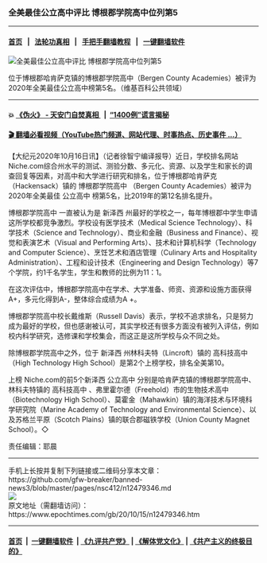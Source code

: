 ### 全美最佳公立高中评比 博根郡学院高中位列第5
------------------------

#### [首页](https://github.com/gfw-breaker/banned-news3/blob/master/README.md) &nbsp;&nbsp;|&nbsp;&nbsp; [法轮功真相](https://github.com/begood0513/basic/blob/master/README.md)  &nbsp;&nbsp;|&nbsp;&nbsp; [手把手翻墙教程](https://github.com/gfw-breaker/guides/wiki)  &nbsp;&nbsp;|&nbsp;&nbsp; [一键翻墙软件](https://github.com/gfw-breaker/nogfw/blob/master/README.md)  



<div><img alt="全美最佳公立高中评比 博根郡学院高中位列第5" class="attachment-djy_600_400 size-djy_600_400 wp-post-image" src="https://i.epochtimes.com/assets/uploads/2020/10/BergenCA-600x400.jpg"/>
<div class="caption">
 <p>
  位于博根郡哈肯萨克镇的博根郡学院高中（Bergen County Academies）被评为2020年全美最佳公立高中榜第5名。（维基百科公共领域）
 </p>
</div></div><hr/>

#### 💥 [《伪火》 - 天安门自焚真相 ](http://158.247.195.190:10000/videos/blog/weihuo.html)&nbsp; |&nbsp; [“1400例”谎言揭秘  ](http://158.247.195.190:10000/videos/blog/jiexi1400.html)

#### [ 🎬  翻墙必看视频（YouTube热门频道、网站代理、时事热点、历史事件 ...）](https://github.com/gfw-breaker/links/blob/master/banned.md)

<div><p>
 【大纪元2020年10月16日讯】（记者徐智宁编译报导）近日，学校排名网站Niche.com综合州水平的测试、测验分数、多元化、资源、以及学生和家长的调查回复等因素，对高中和大学进行研究和排名，位于博根郡哈肯萨克（Hackensack）镇的
 <ok href="https://www.epochtimes.com/gb/tag/%E5%8D%9A%E6%A0%B9%E9%83%A1%E5%AD%A6%E9%99%A2%E9%AB%98%E4%B8%AD.html">
  博根郡学院高中
 </ok>
 （Bergen County Academies）被评为2020年全美最佳
 <ok href="https://www.epochtimes.com/gb/tag/%E5%85%AC%E7%AB%8B%E9%AB%98%E4%B8%AD.html">
  公立高中
 </ok>
 榜第5名，比2019年的第12名排名提升。
</p>
<p>
 <ok href="https://www.epochtimes.com/gb/tag/%E5%8D%9A%E6%A0%B9%E9%83%A1%E5%AD%A6%E9%99%A2%E9%AB%98%E4%B8%AD.html">
  博根郡学院高中
 </ok>
 一直被认为是
 <ok href="https://www.epochtimes.com/gb/tag/%E6%96%B0%E6%B3%BD%E8%A5%BF.html">
  新泽西
 </ok>
 州最好的学校之一，每年博根郡中学生申请这所学校都竞争激烈。学校设有医学技术（Medical Science Technology）、科学技术（Science and Technology）、商业和金融（Business and Finance）、视觉和表演艺术（Visual and Performing Arts）、技术和计算机科学（Technology and Computer Science）、烹饪艺术和酒店管理（Culinary Arts and Hospitality Administration）、工程和设计技术（Engineering and Design Technology）等7个学院，约1千名学生，学生和教师的比例为11：1。
</p>
<p>
 在这次评估中，博根郡学院高中在学术、大学准备、师资、资源和设施方面获得A+，多元化得到A-，整体综合成绩为A +。
</p>
<p>
 博根郡学院高中校长戴维斯（Russell Davis）表示，学校不追求排名，只是努力成为最好的学校，但也感谢被认可，其实学校还有很多方面没有被列入评估，例如校内科学研究，选修课和学校集会，而这正是这所学校与众不同之处。
</p>
<p>
 除博根郡学院高中之外，位于
 <ok href="https://www.epochtimes.com/gb/tag/%E6%96%B0%E6%B3%BD%E8%A5%BF.html">
  新泽西
 </ok>
 州林科夫特（Lincroft）镇的
 <ok href="https://www.epochtimes.com/gb/tag/%E9%AB%98%E7%A7%91%E6%8A%80%E9%AB%98%E4%B8%AD.html">
  高科技高中
 </ok>
 （High Technology High School）是第2个上榜学校，排名全美第10。
</p>
<p>
 上榜 Niche.com的前5个新泽西
 <ok href="https://www.epochtimes.com/gb/tag/%E5%85%AC%E7%AB%8B%E9%AB%98%E4%B8%AD.html">
  公立高中
 </ok>
 分别是哈肯萨克镇的博根郡学院高中、林科夫特镇的
 <ok href="https://www.epochtimes.com/gb/tag/%E9%AB%98%E7%A7%91%E6%8A%80%E9%AB%98%E4%B8%AD.html">
  高科技高中
 </ok>
 、弗里霍尔德（Freehold）市的生物技术高中（Biotechnology High School）、莫霍金（Mahawkin）镇的海洋技术与环境科学研究院（Marine Academy of Technology and Environmental Science）、以及苏格兰平原（Scotch Plains）镇的联合郡磁铁学校（Union County Magnet School）。◇
</p>
<p>
 责任编辑：耶晨
</p>
</div>
<hr/>
手机上长按并复制下列链接或二维码分享本文章：<br/>
https://github.com/gfw-breaker/banned-news3/blob/master/pages/nsc412/n12479346.md <br/>
<a href='https://github.com/gfw-breaker/banned-news3/blob/master/pages/nsc412/n12479346.md'><img src='https://github.com/gfw-breaker/banned-news3/blob/master/pages/nsc412/n12479346.md.png'/></a> <br/>
原文地址（需翻墙访问）：https://www.epochtimes.com/gb/20/10/15/n12479346.htm


------------------------
#### [首页](https://github.com/gfw-breaker/banned-news3/blob/master/README.md) &nbsp;|&nbsp; [一键翻墙软件](https://github.com/gfw-breaker/nogfw/blob/master/README.md) &nbsp;| [《九评共产党》](https://github.com/gfw-breaker/9ping.md/blob/master/README.md#九评之一评共产党是什么) | [《解体党文化》](https://github.com/gfw-breaker/jtdwh.md/blob/master/README.md) | [《共产主义的终极目的》](https://github.com/gfw-breaker/gczydzjmd.md/blob/master/README.md)


<img src='http://gfw-breaker.win/banned-news3/pages/nsc412/n12479346.md' width='0px' height='0px'/>